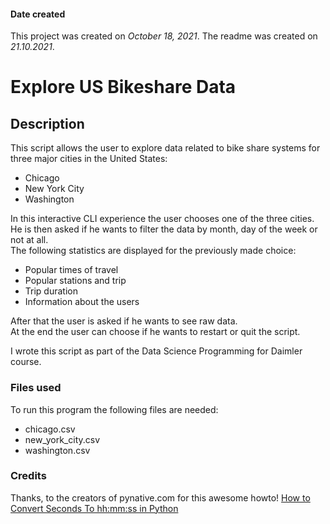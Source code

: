 #### Date created

This project was created on *October 18, 2021*.
The readme was created on *21.10.2021*.

# Explore US Bikeshare Data

## Description

This script allows the user to explore data related to bike share systems for three major cities in the United States: 

- Chicago
- New York City
- Washington

In this interactive CLI experience the user chooses one of the three cities. He is then asked if he wants to filter the data by month, day of the week or not at all.  
The following statistics are displayed for the previously made choice: 

- Popular times of travel
- Popular stations and trip
- Trip duration
- Information about the users  

After that the user is asked if he wants to see raw data.  
At the end the user can choose if he wants to restart or quit the script.  

I wrote this script as part of the Data Science Programming for Daimler course.  

### Files used

To run this program the following files are needed:
* chicago.csv
* new_york_city.csv
* washington.csv   

### Credits
Thanks, to the creators of pynative.com for this awesome howto! [How to Convert Seconds To hh:mm:ss in Python](https://pynative.com/python-convert-seconds-to-hhmmss/)